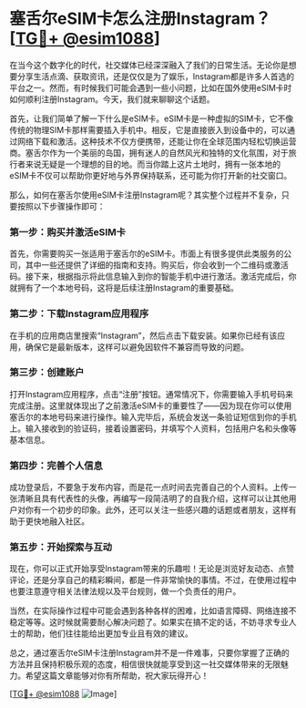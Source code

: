 # 塞舌尔eSIM卡怎么注册Instagram？[[TG💪+ @esim1088](https://t.me/s/esim1088)]

在当今这个数字化的时代，社交媒体已经深深融入了我们的日常生活。无论你是想要分享生活点滴、获取资讯，还是仅仅是为了娱乐，Instagram都是许多人首选的平台之一。然而，有时候我们可能会遇到一些小问题，比如在国外使用eSIM卡时如何顺利注册Instagram。今天，我们就来聊聊这个话题。

首先，让我们简单了解一下什么是eSIM卡。eSIM卡是一种虚拟的SIM卡，它不像传统的物理SIM卡那样需要插入手机中。相反，它是直接嵌入到设备中的，可以通过网络下载和激活。这种技术不仅方便携带，还能让你在全球范围内轻松切换运营商。塞舌尔作为一个美丽的岛国，拥有迷人的自然风光和独特的文化氛围，对于旅行者来说无疑是一个理想的目的地。而当你踏上这片土地时，拥有一张本地的eSIM卡不仅可以帮助你更好地与外界保持联系，还可能为你打开新的社交窗口。

那么，如何在塞舌尔使用eSIM卡注册Instagram呢？其实整个过程并不复杂，只要按照以下步骤操作即可：

### 第一步：购买并激活eSIM卡

首先，你需要购买一张适用于塞舌尔的eSIM卡。市面上有很多提供此类服务的公司，其中一些还提供了详细的指南和支持。购买后，你会收到一个二维码或激活码。接下来，根据指示将此信息输入到你的智能手机中进行激活。激活完成后，你就拥有了一个本地号码，这将是后续注册Instagram的重要基础。

### 第二步：下载Instagram应用程序

在手机的应用商店里搜索“Instagram”，然后点击下载安装。如果你已经有该应用，确保它是最新版本，这样可以避免因软件不兼容而导致的问题。

### 第三步：创建账户

打开Instagram应用程序，点击“注册”按钮。通常情况下，你需要输入手机号码来完成注册。这里就体现出了之前激活eSIM卡的重要性了——因为现在你可以使用塞舌尔的本地号码来进行操作。输入完毕后，系统会发送一条验证短信到你的手机上。输入接收到的验证码，接着设置密码，并填写个人资料，包括用户名和头像等基本信息。

### 第四步：完善个人信息

成功登录后，不要急于发布内容，而是花一点时间去完善自己的个人资料。上传一张清晰且具有代表性的头像，再编写一段简洁明了的自我介绍，这样可以让其他用户对你有一个初步的印象。此外，还可以关注一些感兴趣的话题或者朋友，这样有助于更快地融入社区。

### 第五步：开始探索与互动

现在，你可以正式开始享受Instagram带来的乐趣啦！无论是浏览好友动态、点赞评论，还是分享自己的精彩瞬间，都是一件非常愉快的事情。不过，在使用过程中也要注意遵守相关法律法规以及平台规则，做一个负责任的用户。

当然，在实际操作过程中可能会遇到各种各样的困难，比如语言障碍、网络连接不稳定等等。这时候就需要耐心解决问题了。如果实在搞不定的话，不妨寻求专业人士的帮助，他们往往能给出更加专业且有效的建议。

总之，通过塞舌尔eSIM卡注册Instagram并不是一件难事，只要你掌握了正确的方法并且保持积极乐观的态度，相信很快就能享受到这一社交媒体带来的无限魅力。希望这篇文章能够对你有所帮助，祝大家玩得开心！

[[TG💪+ @esim1088](https://t.me/s/esim1088) ![Image](https://i.postimg.cc/4NQfJmqS/Snipaste-2025-05-13-00-14-12.png)]